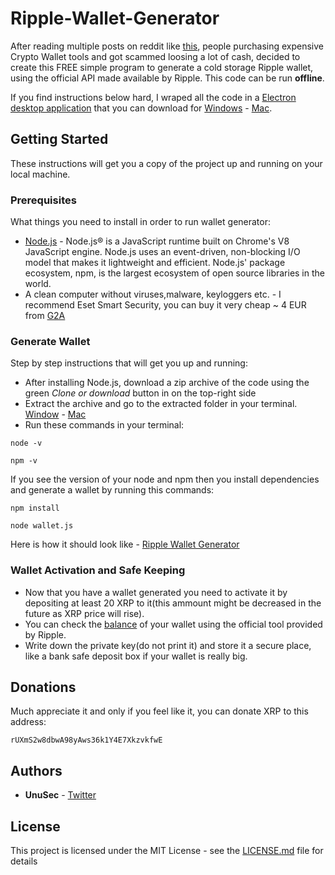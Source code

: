 # Ripple-Wallet-Generator

After reading multiple posts on reddit like [this](https://www.reddit.com/r/Ripple/comments/7oif57/warning_brutal_scam_guy_buys_a_ledger_nano_wallet/), people purchasing expensive Crypto Wallet tools and got scammed loosing a lot of cash, decided to create this FREE simple program to generate a cold storage Ripple wallet, using the official API made available by Ripple. 
This code can be run **offline**.

 If you find instructions below hard, I wraped all the code in a [Electron desktop application](https://github.com/unusec/ripple-wallet-generator-app) that you can download for [Windows](https://github.com/unusec/ripple-wallet-generator-app/releases/download/1.0.0.0/ripple-wallet-generator-win.zip) - [Mac](https://github.com/unusec/ripple-wallet-generator-app/releases/download/1.0.0.1/ripple-wallet-generator-mac.zip).


## Getting Started

These instructions will get you a copy of the project up and running on your local machine.


### Prerequisites

What things you need to install in order to run wallet generator:

* [Node.js](https://nodejs.org/) - Node.js® is a JavaScript runtime built on Chrome's V8 JavaScript engine. Node.js uses an event-driven, non-blocking I/O model that makes it lightweight and efficient. Node.js' package ecosystem, npm, is the largest ecosystem of open source libraries in the world.
* A clean computer without viruses,malware, keyloggers etc. - I recommend Eset Smart Security, you can buy it very cheap ~ 4 EUR from [G2A](https://www.g2a.com/r/eset-smart-security-9)


### Generate Wallet

Step by step instructions that will get you up and running:

* After installing Node.js, download a zip archive of the code using the green *Clone or download* button in on the top-right side
* Extract the archive and go to the extracted folder in your terminal. [Window](https://www.lifewire.com/how-to-open-command-prompt-2618089) - [Mac](https://www.macworld.co.uk/feature/mac-software/how-use-terminal-on-mac-3608274/)
* Run these commands in your terminal:
```
node -v
```
```
npm -v
```

If you see the version of your node and npm then you install dependencies and generate a wallet by running this commands:

```
npm install
```
```
node wallet.js
```

Here is how it should look like - [Ripple Wallet Generator](https://i.imgur.com/QKW5y5D.png)


### Wallet Activation and Safe Keeping

* Now that you have a wallet generated you need to activate it by depositing at least 20 XRP to it(this ammount might be decreased in the future as XRP price will rise).
* You can check the [balance](https://xrpcharts.ripple.com/#/graph) of your wallet using the official tool provided by Ripple.
* Write down the private key(do not print it) and store it a secure place, like a bank safe deposit box if your wallet is really big.


## Donations

Much appreciate it and only if you feel like it, you can donate XRP to this address:

```
rUXmS2w8dbwA98yAws36k1Y4E7XkzvkfwE
```


## Authors

* **UnuSec** - [Twitter](https://twitter.com/UnuSec)


## License

This project is licensed under the MIT License - see the [LICENSE.md](LICENSE.md) file for details